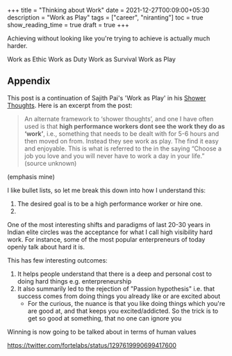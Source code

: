 +++
title = "Thinking about Work"
date = 2021-12-27T00:09:00+05:30
description = "Work as Play"
tags = ["career", "niranting"]
toc = true
show_reading_time = true
draft = true
+++



Achieving without looking like you're trying to achieve is actually much harder. 

Work as Ethic
Work as Duty
Work as Survival
Work as Play



Appendix
---

This post is a continuation of Sajith Pai's 'Work as Play' in his [Shower Thoughts](https://sajithpai.com/venture-capital-startups/shower-thoughts/). Here is an excerpt from the post:

> An alternate framework to ‘shower thoughts’, and one I have often used is that **high performance workers dont see the work they do as ‘work’**, i.e., something that needs to be dealt with for 5-6 hours and then moved on from. Instead they see work as play. The find it easy and enjoyable. This is what is referred to the in the saying “Choose a job you love and you will never have to work a day in your life.” (source unknown)

(emphasis mine)

I like bullet lists, so let me break this down into how I understand this: 
1. The desired goal is to be a high performance worker or hire one. 
2. 


One of the most interesting shifts and paradigms of last 20-30 years in Indian elite circles was the acceptance for what I call high visibility hard work. For instance, some of the most popular enterpreneurs of today openly talk about hard it is.

This has few interesting outcomes: 
1. It helps people understand that there is a deep and personal cost to doing hard things e.g. enterpreneurship
2. It also summarily led to the rejection of "Passion hypothesis" i.e. that success comes from doing things you already like or are excited about
    - For the curious, the nuance is that you like doing things which you're are good at, and that keeps you excited/addicted. So the trick is to get so good at something, that no one can ignore you

Winning is now going to be talked about in terms of human values

https://twitter.com/fortelabs/status/1297619990699417600